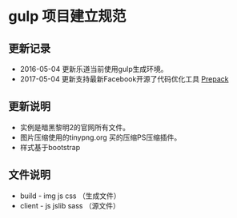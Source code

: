 # gulp 项目建立规范

## 更新记录
- 2016-05-04 更新乐道当前使用gulp生成环境。
- 2017-05-04 更新支持最新Facebook开源了代码优化工具 [Prepack](https://prepack.io/)

## 更新说明
- 实例是暗黑黎明2的官网所有文件。
- 图片压缩使用的tinypng.org 买的压缩PS压缩插件。
- 样式基于bootstrap

## 文件说明
- build - img js css （生成文件）
- client - js jslib sass （源文件）
